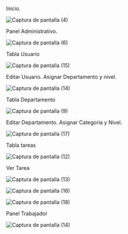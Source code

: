 Inicio.

![Captura de pantalla (4)](https://github.com/larg736/SGT-PP/assets/78891892/992103c7-b79f-43a1-96ae-f615518b5e53)

Panel Administrativo.

![Captura de pantalla (6)](https://github.com/larg736/SGT-PP/assets/78891892/65cf2c22-3822-4124-aabe-2322b8e2eb52)

Tabla Usuario

![Captura de pantalla (15)](https://github.com/larg736/SGT-PP/assets/78891892/bddd83b3-b6e9-4977-abc8-23d38b95bee9)

Editar Usuario. Asignar Departamento y nivel.

![Captura de pantalla (14)](https://github.com/larg736/SGT-PP/assets/78891892/f9e63f2f-071b-4d35-8f19-0ddade56727e)

Tabla Departamento 

![Captura de pantalla (9)](https://github.com/larg736/SGT-PP/assets/78891892/64eb9a7c-5f84-4916-97ca-3a42c6961cf0)

Editar Departamento. Asignar Categoria y Nivel.

![Captura de pantalla (17)](https://github.com/larg736/SGT-PP/assets/78891892/3584eaa1-a07f-4f9f-91da-0d471ce46955)

Tabla tareas 

![Captura de pantalla (12)](https://github.com/larg736/SGT-PP/assets/78891892/d1459ece-de67-454c-a2b5-5ac9c8b6ba9a)

Ver Tarea

![Captura de pantalla (13)](https://github.com/larg736/SGT-PP/assets/78891892/77e20046-7570-44d7-8c2f-c8920de82f82)

![Captura de pantalla (16)](https://github.com/larg736/SGT-PP/assets/78891892/7fe50edf-a268-490a-aaaf-7e254f24b72c)

![Captura de pantalla (18)](https://github.com/larg736/SGT-PP/assets/78891892/50372e1e-9607-4b94-8428-be5e74ab6c51)

Panel Trabajador

![Captura de pantalla (14)](https://github.com/larg736/SGT-PP/assets/78891892/3e891e8d-bdb8-460d-8a4a-1c33df4aa758)




